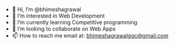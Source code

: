 - 👋 Hi, I’m @bhimeshagrawal
- 👀 I’m interested in Web Development
- 🌱 I’m currently learning Competitive programming
- 💞️ I’m looking to collaborate on Web Apps
- 📫 How to reach me email at: bhimeshagrawalggc@gmail.com
